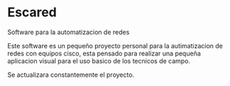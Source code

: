 # Escared
Software para la automatizacion de redes

Este software es un pequeño proyecto personal para la autimatizacion de redes con equipos cisco, esta pensado para realizar una pequeña aplicacion visual para el uso basico de los tecnicos de campo.

Se actualizara constantemente el proyecto.
